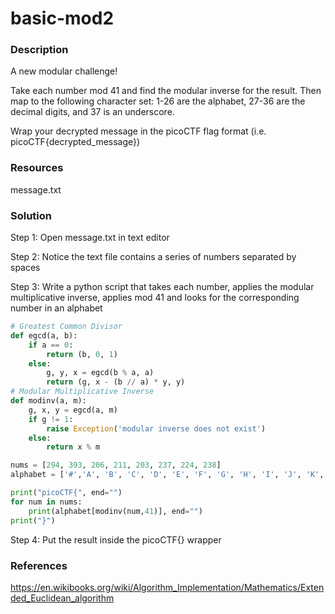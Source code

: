# basic-mod2

### Description

A new modular challenge! 

Take each number mod 41 and find the modular inverse for the result. Then map to the following character set: 1-26 are the alphabet, 27-36 are the decimal digits, and 37 is an underscore. 

Wrap your decrypted message in the picoCTF flag format (i.e. picoCTF{decrypted_message})

### Resources

message.txt

### Solution

Step 1: Open message.txt in text editor

Step 2: Notice the text file contains a series of numbers separated by spaces

Step 3: Write a python script that takes each number, applies the modular multiplicative inverse, applies mod 41 and looks for the corresponding number in an alphabet

``` python
# Greatest Common Divisor
def egcd(a, b): 
    if a == 0:
        return (b, 0, 1)
    else:
        g, y, x = egcd(b % a, a)
        return (g, x - (b // a) * y, y)
# Modular Multiplicative Inverse
def modinv(a, m):
    g, x, y = egcd(a, m)
    if g != 1:
        raise Exception('modular inverse does not exist')
    else:
        return x % m

nums = [294, 393, 206, 211, 203, 237, 224, 238]
alphabet = ['#','A', 'B', 'C', 'D', 'E', 'F', 'G', 'H', 'I', 'J', 'K', 'L', 'M','N', 'O','P', 'Q', 'R', 'S', 'T', 'U', 'V', 'W', 'X', 'Y', 'Z', '0', '1', '2', '3', '4', '5', '6', '7', '8', '9', '_']

print("picoCTF{", end="")
for num in nums:
    print(alphabet[modinv(num,41)], end="")
print("}")
```

Step 4: Put the result inside the picoCTF{} wrapper

### References

https://en.wikibooks.org/wiki/Algorithm_Implementation/Mathematics/Extended_Euclidean_algorithm